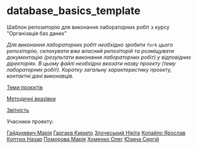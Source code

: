 # database_basics_template

Шаблон репозиторію для виконання лабораторних робіт з курсу "Організація баз даних"

*Для виконання лабораторних робіт необхідно зробити ```fork``` цього репозіторію, склонувати вже власний репозіторій та розміщувати документацію (результати виконання лабораторних робіт) у відповідних діректоріях. 
В цьому файлі необхідно вказати назву проекту (тему лабораторних робіт). Коротку загальну характеристику
проекту, контактні дані виконавців.*

[Теми проєктів](./guidelines/themes.md)

[Методичні вказівки](./guidelines/guidelines.md)

[Звітність](https://docs.google.com/spreadsheets/d/1ePb9OBB7ox0E5-GAh2r6ZU3j--PpAROCUfqzA17kL20/edit?usp=sharing)


Учасники проекту:

[Гайдукевич Марія](https://github.com/matyyaa)
[Гаргаєв Кирило](https://github.com/KirillGargaiev)
[Злочеський Нікіта](https://github.com/NoWhaler)
[Копайло Ярослав](https://github.com/Yarl745)
[Коптюх Назар](https://github.com/GrossmasterGod)
[Поморова Марія](https://github.com/masha-pmrv)
[Хоменко Олег](https://github.com/Oleh-Khomenko)
[Юзина Сергій](https://github.com/Brimingthon)
